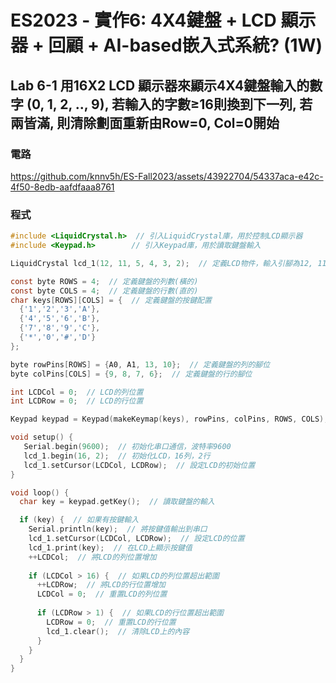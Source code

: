 # ES2023 - 實作6: 4X4鍵盤 + LCD 顯示器 + 回顧 + AI-based嵌入式系統? (1W)

## Lab 6-1 用16X2 LCD 顯示器來顯示4X4鍵盤輸入的數字 (0, 1, 2, .., 9), 若輸入的字數≥16則換到下一列, 若兩皆滿, 則清除劃面重新由Row=0, Col=0開始

### 電路

https://github.com/knnv5h/ES-Fall2023/assets/43922704/54337aca-e42c-4f50-8edb-aafdfaaa8761

### 程式
```C
#include <LiquidCrystal.h>  // 引入LiquidCrystal庫，用於控制LCD顯示器
#include <Keypad.h>        // 引入Keypad庫，用於讀取鍵盤輸入

LiquidCrystal lcd_1(12, 11, 5, 4, 3, 2);  // 定義LCD物件，輸入引腳為12, 11, 5, 4, 3, 2

const byte ROWS = 4;  // 定義鍵盤的列數(橫的)
const byte COLS = 4;  // 定義鍵盤的行數(直的)
char keys[ROWS][COLS] = {  // 定義鍵盤的按鍵配置
  {'1','2','3','A'},
  {'4','5','6','B'},
  {'7','8','9','C'},
  {'*','0','#','D'}
};

byte rowPins[ROWS] = {A0, A1, 13, 10};  // 定義鍵盤的列的腳位
byte colPins[COLS] = {9, 8, 7, 6};  // 定義鍵盤的行的腳位

int LCDCol = 0;  // LCD的列位置
int LCDRow = 0;  // LCD的行位置

Keypad keypad = Keypad(makeKeymap(keys), rowPins, colPins, ROWS, COLS);  // 定義鍵盤物件，設定按鍵映射和腳位

void setup() {
   Serial.begin(9600);  // 初始化串口通信，波特率9600
   lcd_1.begin(16, 2);  // 初始化LCD，16列，2行
   lcd_1.setCursor(LCDCol, LCDRow);  // 設定LCD的初始位置
}

void loop() {
  char key = keypad.getKey();  // 讀取鍵盤的輸入

  if (key) {  // 如果有按鍵輸入
    Serial.println(key);  // 將按鍵值輸出到串口
    lcd_1.setCursor(LCDCol, LCDRow);  // 設定LCD的位置
    lcd_1.print(key);  // 在LCD上顯示按鍵值
    ++LCDCol;  // 將LCD的列位置增加
    
    if (LCDCol > 16) {  // 如果LCD的列位置超出範圍
      ++LCDRow;  // 將LCD的行位置增加
      LCDCol = 0;  // 重置LCD的列位置
      
      if (LCDRow > 1) {  // 如果LCD的行位置超出範圍
        LCDRow = 0;  // 重置LCD的行位置
        lcd_1.clear();  // 清除LCD上的內容
      }
    }
  }
}
```

